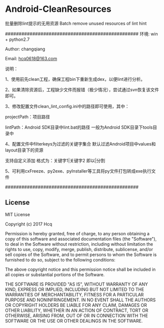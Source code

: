 Android-CleanResources
==================

批量删除lint提示的无用资源 Batch remove unused resources of  lint hint 


#################################################
环境: win + python2.7

Author: changqiang

Email: hcq0618@163.com

说明：

1、使用前先clean工程，确保工程bin下重新生成dex，以便lint进行分析。

2、如果清除资源后，工程缺少文件而报错（极少情况），尝试通过svn恢复该文件即可。

3、修改配置文件clean_lint_config.ini中的路径即可使用，其中：

projectPath：项目路径

lintPath：Android SDK目录中lint.bat的路径 一般为Android SDK目录下tools目录中

4、配置文件中filterkeys为过滤的关键字集合 默认过滤Android项目中values和layout目录下的资源

支持自定义添加 格式为：关键字1|关键字2 即以|分割

5、可利用cxFreeze、py2exe、pyInstaller等工具将py文件打包转成exe执行文件

#################################################


## License

MIT License

Copyright (c) 2017 Hcq

Permission is hereby granted, free of charge, to any person obtaining a copy
of this software and associated documentation files (the "Software"), to deal
in the Software without restriction, including without limitation the rights
to use, copy, modify, merge, publish, distribute, sublicense, and/or sell
copies of the Software, and to permit persons to whom the Software is
furnished to do so, subject to the following conditions:

The above copyright notice and this permission notice shall be included in all
copies or substantial portions of the Software.

THE SOFTWARE IS PROVIDED "AS IS", WITHOUT WARRANTY OF ANY KIND, EXPRESS OR
IMPLIED, INCLUDING BUT NOT LIMITED TO THE WARRANTIES OF MERCHANTABILITY,
FITNESS FOR A PARTICULAR PURPOSE AND NONINFRINGEMENT. IN NO EVENT SHALL THE
AUTHORS OR COPYRIGHT HOLDERS BE LIABLE FOR ANY CLAIM, DAMAGES OR OTHER
LIABILITY, WHETHER IN AN ACTION OF CONTRACT, TORT OR OTHERWISE, ARISING FROM,
OUT OF OR IN CONNECTION WITH THE SOFTWARE OR THE USE OR OTHER DEALINGS IN THE
SOFTWARE.
